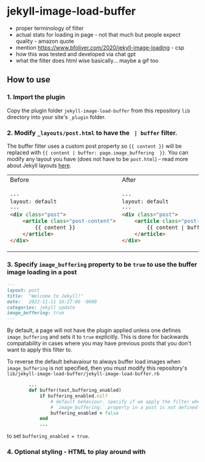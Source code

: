 # jekyll-image-load-buffer

 - proper terminology of filter
 - actual stats for loading in page - not that much but people expect quality - amazon quote
 - mention https://www.bfoliver.com/2020/jekyll-image-loading - csp
 - how this was tested and developed via chat gpt
 - what the filter does html wise basically... maybe a gif too


## How to use

### 1. Import the plugin

Copy the plugin folder `jekyll-image-load-buffer` from this repository `lib` directory into your site's `_plugin` folder.

### 2. Modify `_layouts/post.html` to have the ` | buffer` filter.

The buffer filter uses a custom post property so `{{ content }}` will be replaced with  `{{ content | buffer: page.image_buffering  }}`. You can modify any layout you have (does not have to be `post.html`) - read more about Jekyll layouts [here](https://jekyllrb.com/docs/step-by-step/04-layouts/).

<table>
<tr>
<td> Before </td> <td> After </td>
</tr>
<tr>
<td>


```html
---
layout: default
---
<div class="post">
    <article class="post-content">
        {{ content }}
    </article>
</div>
```

</td>
<td>
    
```html
---
layout: default
---
<div class="post">
    <article class="post-content">
        {{ content | buffer: page.image_buffering  }}
    </article>
</div>
```
</td>
</tr>
</table>

### 3. Specify `image_buffering` property to be `true` to use the buffer image loading in a post

```markdown
---
layout: post
title:  "Welcome to Jekyll!"
date:   2022-11-11 16:27:06 -0600
categories: jekyll update
image_buffering: true
---
```
By default, a page will not have the plugin applied unless one defines `image_buffering` and sets it to `true` explicitly. This is done for backwards compatability in cases where you may have previous posts that you don't want to apply this filter to.

To reverse the default behavaiour to always buffer load images when `image_buffering` is not specified, then you must modify this repository's `lib/jekyll-image-load-buffer/jekyll-image-load-buffer.rb` 
```ruby
        ...
        def buffer(text,buffering_enabled)
            if buffering_enabled.nil?
                # default behaviour. specify if we apply the filter when
                # `image_buffering:` property in a post is not defined
                buffering_enabled = false
            end
            ...
```
to set `buffering_enabled = true`. 


### 4. Optional styling - HTML to play around with
